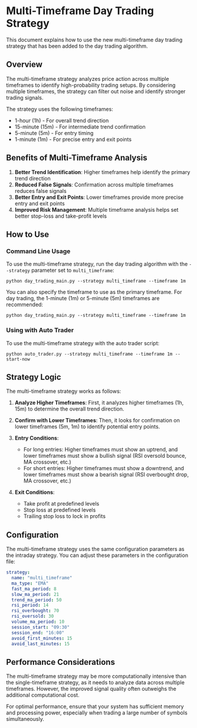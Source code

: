 # Multi-Timeframe Day Trading Strategy

This document explains how to use the new multi-timeframe day trading strategy that has been added to the day trading algorithm.

## Overview

The multi-timeframe strategy analyzes price action across multiple timeframes to identify high-probability trading setups. By considering multiple timeframes, the strategy can filter out noise and identify stronger trading signals.

The strategy uses the following timeframes:
- 1-hour (1h) - For overall trend direction
- 15-minute (15m) - For intermediate trend confirmation
- 5-minute (5m) - For entry timing
- 1-minute (1m) - For precise entry and exit points

## Benefits of Multi-Timeframe Analysis

1. **Better Trend Identification**: Higher timeframes help identify the primary trend direction
2. **Reduced False Signals**: Confirmation across multiple timeframes reduces false signals
3. **Better Entry and Exit Points**: Lower timeframes provide more precise entry and exit points
4. **Improved Risk Management**: Multiple timeframe analysis helps set better stop-loss and take-profit levels

## How to Use

### Command Line Usage

To use the multi-timeframe strategy, run the day trading algorithm with the `--strategy` parameter set to `multi_timeframe`:

```
python day_trading_main.py --strategy multi_timeframe --timeframe 1m
```

You can also specify the timeframe to use as the primary timeframe. For day trading, the 1-minute (1m) or 5-minute (5m) timeframes are recommended:

```
python day_trading_main.py --strategy multi_timeframe --timeframe 1m
```

### Using with Auto Trader

To use the multi-timeframe strategy with the auto trader script:

```
python auto_trader.py --strategy multi_timeframe --timeframe 1m --start-now
```

## Strategy Logic

The multi-timeframe strategy works as follows:

1. **Analyze Higher Timeframes**: First, it analyzes higher timeframes (1h, 15m) to determine the overall trend direction.

2. **Confirm with Lower Timeframes**: Then, it looks for confirmation on lower timeframes (5m, 1m) to identify potential entry points.

3. **Entry Conditions**:
   - For long entries: Higher timeframes must show an uptrend, and lower timeframes must show a bullish signal (RSI oversold bounce, MA crossover, etc.)
   - For short entries: Higher timeframes must show a downtrend, and lower timeframes must show a bearish signal (RSI overbought drop, MA crossover, etc.)

4. **Exit Conditions**:
   - Take profit at predefined levels
   - Stop loss at predefined levels
   - Trailing stop loss to lock in profits

## Configuration

The multi-timeframe strategy uses the same configuration parameters as the intraday strategy. You can adjust these parameters in the configuration file:

```yaml
strategy:
  name: "multi_timeframe"
  ma_type: "EMA"
  fast_ma_period: 8
  slow_ma_period: 21
  trend_ma_period: 50
  rsi_period: 14
  rsi_overbought: 70
  rsi_oversold: 30
  volume_ma_period: 10
  session_start: "09:30"
  session_end: "16:00"
  avoid_first_minutes: 15
  avoid_last_minutes: 15
```

## Performance Considerations

The multi-timeframe strategy may be more computationally intensive than the single-timeframe strategy, as it needs to analyze data across multiple timeframes. However, the improved signal quality often outweighs the additional computational cost.

For optimal performance, ensure that your system has sufficient memory and processing power, especially when trading a large number of symbols simultaneously.
